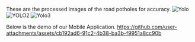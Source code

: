 These are the processed images of the road potholes for accuracy.
![Yolo](https://github.com/user-attachments/assets/f57c88c5-4681-4e7d-96b8-2e6b1292455b)
![YOLO2](https://github.com/user-attachments/assets/686733a3-9f17-49a4-926b-8dfb2a4fa31d)
![Yolo3](https://github.com/user-attachments/assets/739651ca-b5a0-4579-8ed8-ad2c71b1d7ab)

Below is the demo of our Mobile Application.
https://github.com/user-attachments/assets/cb192ad6-91c2-4b38-ba3b-f9951a8cc90b

